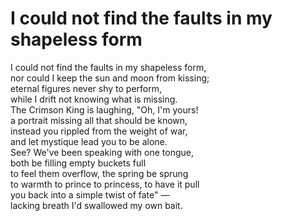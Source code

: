 # I could not find the faults in my shapeless form

I could not find the faults in my shapeless form,  
nor could I keep the sun and moon from kissing;  
eternal figures never shy to perform,  
while I drift not knowing what is missing.  
The Crimson King is laughing, "Oh, I'm yours!  
a portrait missing all that should be known,  
instead you rippled from the weight of war,  
and let mystique lead you to be alone.  
See? We've been speaking with one tongue,  
both be filling empty buckets full  
to feel them overflow, the spring be sprung  
to warmth to prince to princess, to have it pull  
you back into a simple twist of fate" —  
lacking breath I'd swallowed my own bait.  
